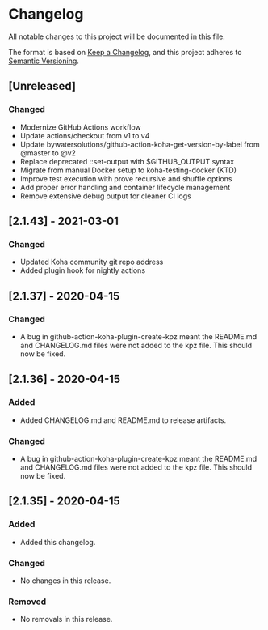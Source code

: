 # Changelog
All notable changes to this project will be documented in this file.

The format is based on [Keep a Changelog](https://keepachangelog.com/en/1.0.0/),
and this project adheres to [Semantic Versioning](https://semver.org/spec/v2.0.0.html).

## [Unreleased]
### Changed
- Modernize GitHub Actions workflow
- Update actions/checkout from v1 to v4
- Update bywatersolutions/github-action-koha-get-version-by-label from @master to @v2
- Replace deprecated ::set-output with $GITHUB_OUTPUT syntax
- Migrate from manual Docker setup to koha-testing-docker (KTD)
- Improve test execution with prove recursive and shuffle options
- Add proper error handling and container lifecycle management
- Remove extensive debug output for cleaner CI logs

## [2.1.43] - 2021-03-01
### Changed
- Updated Koha community git repo address
- Added plugin hook for nightly actions

## [2.1.37] - 2020-04-15
### Changed
- A bug in github-action-koha-plugin-create-kpz meant the README.md and CHANGELOG.md files were not added to the kpz file. This should now be fixed.

## [2.1.36] - 2020-04-15
### Added
- Added CHANGELOG.md and README.md to release artifacts.

### Changed
- A bug in github-action-koha-plugin-create-kpz meant the README.md and CHANGELOG.md files were not added to the kpz file. This should now be fixed.

## [2.1.35] - 2020-04-15
### Added
- Added this changelog.

### Changed
- No changes in this release.

### Removed
- No removals in this release.
